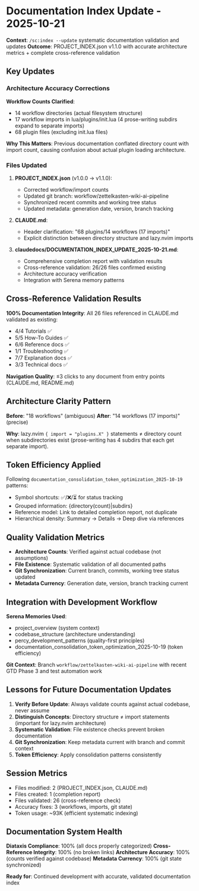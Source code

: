 # Documentation Index Update - 2025-10-21

**Context**: `/sc:index --update` systematic documentation validation and updates **Outcome**: PROJECT_INDEX.json v1.1.0 with accurate architecture metrics + complete cross-reference validation

## Key Updates

### Architecture Accuracy Corrections

**Workflow Counts Clarified**:

- 14 workflow directories (actual filesystem structure)
- 17 workflow imports in lua/plugins/init.lua (4 prose-writing subdirs expand to separate imports)
- 68 plugin files (excluding init.lua files)

**Why This Matters**: Previous documentation conflated directory count with import count, causing confusion about actual plugin loading architecture.

### Files Updated

1. **PROJECT_INDEX.json** (v1.0.0 → v1.1.0):

   - Corrected workflow/import counts
   - Updated git branch: workflow/zettelkasten-wiki-ai-pipeline
   - Synchronized recent commits and working tree status
   - Updated metadata: generation date, version, branch tracking

2. **CLAUDE.md**:

   - Header clarification: "68 plugins/14 workflows (17 imports)"
   - Explicit distinction between directory structure and lazy.nvim imports

3. **claudedocs/DOCUMENTATION_INDEX_UPDATE_2025-10-21.md**:

   - Comprehensive completion report with validation results
   - Cross-reference validation: 26/26 files confirmed existing
   - Architecture accuracy verification
   - Integration with Serena memory patterns

## Cross-Reference Validation Results

**100% Documentation Integrity**: All 26 files referenced in CLAUDE.md validated as existing:

- 4/4 Tutorials ✅
- 5/5 How-To Guides ✅
- 6/6 Reference docs ✅
- 1/1 Troubleshooting ✅
- 7/7 Explanation docs ✅
- 3/3 Technical docs ✅

**Navigation Quality**: ≤3 clicks to any document from entry points (CLAUDE.md, README.md)

## Architecture Clarity Pattern

**Before**: "18 workflows" (ambiguous) **After**: "14 workflows (17 imports)" (precise)

**Why**: lazy.nvim `{ import = "plugins.X" }` statements ≠ directory count when subdirectories exist (prose-writing has 4 subdirs that each get separate import).

## Token Efficiency Applied

Following `documentation_consolidation_token_optimization_2025-10-19` patterns:

- Symbol shortcuts: ✅/❌/⏳ for status tracking
- Grouped information: {directory(count)|subdirs}
- Reference model: Link to detailed completion report, not duplicate
- Hierarchical density: Summary → Details → Deep dive via references

## Quality Validation Metrics

- **Architecture Counts**: Verified against actual codebase (not assumptions)
- **File Existence**: Systematic validation of all documented paths
- **Git Synchronization**: Current branch, commits, working tree status updated
- **Metadata Currency**: Generation date, version, branch tracking current

## Integration with Development Workflow

**Serena Memories Used**:

- project_overview (system context)
- codebase_structure (architecture understanding)
- percy_development_patterns (quality-first principles)
- documentation_consolidation_token_optimization_2025-10-19 (token efficiency)

**Git Context**: Branch `workflow/zettelkasten-wiki-ai-pipeline` with recent GTD Phase 3 and test automation work

## Lessons for Future Documentation Updates

1. **Verify Before Update**: Always validate counts against actual codebase, never assume
2. **Distinguish Concepts**: Directory structure ≠ import statements (important for lazy.nvim architecture)
3. **Systematic Validation**: File existence checks prevent broken documentation
4. **Git Synchronization**: Keep metadata current with branch and commit context
5. **Token Efficiency**: Apply consolidation patterns consistently

## Session Metrics

- Files modified: 2 (PROJECT_INDEX.json, CLAUDE.md)
- Files created: 1 (completion report)
- Files validated: 26 (cross-reference check)
- Accuracy fixes: 3 (workflows, imports, git state)
- Token usage: ~93K (efficient systematic indexing)

## Documentation System Health

**Diataxis Compliance**: 100% (all docs properly categorized) **Cross-Reference Integrity**: 100% (no broken links) **Architecture Accuracy**: 100% (counts verified against codebase) **Metadata Currency**: 100% (git state synchronized)

**Ready for**: Continued development with accurate, validated documentation index
